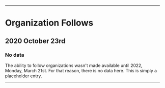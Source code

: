 
***

# Organization Follows

## 2020 October 23rd

### No data

The ability to follow organizations wasn't made available until 2022, Monday, March 21st. For that reason, there is no data here. This is simply a placeholder entry.

***
